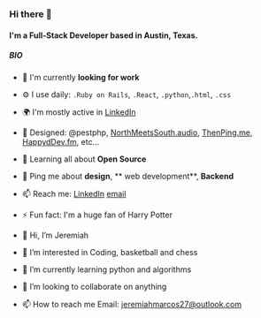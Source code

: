 ### Hi there 👋

#### I'm a Full-Stack Developer based in Austin, Texas.

##### BIO

- 🏢 I'm currently **looking for work**
- ⚙️ I use daily: `.Ruby on Rails`, `.React`, `.python`,`.html`, `.css`
- 🌍 I'm mostly active in [LinkedIn](https://www.linkedin.com/in/jeremiahmarcos/)
- 💅 Designed: @pestphp, [NorthMeetsSouth.audio](https://www.northmeetssouth.audio), [ThenPing.me](https://thenping.me), [HappydDev.fm](https://www.happydev.fm), etc…
- 🌱 Learning all about **Open Source**
- 💬 Ping me about **design**, ** web development**, **Backend**
- 📫 Reach me: [LinkedIn](https://www.linkedin.com/in/jeremiahmarcos/) [email](jeremiahmarcos27@outlook.com)
- ⚡️ Fun fact: I'm a huge fan of Harry Potter

- 👋 Hi, I’m Jeremiah 
- 👀 I’m interested in Coding, basketball and chess
- 🌱 I’m currently learning python and algorithms
- 💞️ I’m looking to collaborate on anything
- 📫 How to reach me Email: jeremiahmarcos27@outlook.com

<!---
jmarcos00312/jmarcos00312 is a ✨ special ✨ repository because its `README.md` (this file) appears on your GitHub profile.
You can click the Preview link to take a look at your changes.
--->
